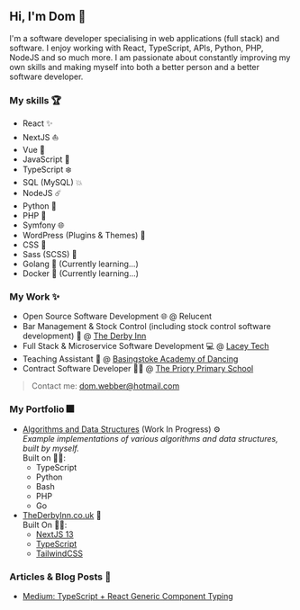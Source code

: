 ## Hi, I'm Dom 👋

I'm a software developer specialising in web applications (full stack) and software. I enjoy working with React, TypeScript, APIs, Python, PHP, NodeJS and so much more. I am passionate about constantly improving my own skills and making myself into both a better person and a better software developer.  

### My skills 🏆

- React ✨
- NextJS ⛵
- Vue 🚀
- JavaScript 📏
- TypeScript ❄️
- SQL (MySQL) 💥
- NodeJS ☄️
- Python 🐍
- PHP 🐘
- Symfony 🌐
- WordPress (Plugins & Themes) 🔌
- CSS 💄
- Sass (SCSS) 💍
- Golang 🚤 (Currently learning...)
- Docker :whale: (Currently learning...)

### My Work ✨

- Open Source Software Development 🌐 @ Relucent
- Bar Management & Stock Control (including stock control software development) 🍷 @ [The Derby Inn](https://thederbyinn.co.uk)
- Full Stack & Microservice Software Development 💻 @ [Lacey Tech](https://lacey-tech.com)
- Teaching Assistant 💃 @ [Basingstoke Academy of Dancing](https://www.basingstokeacademy.co.uk)
- Contract Software Developer 🧑‍🏫 @ [The Priory Primary School](https://www.theprioryprimaryschool.org.uk)

> Contact me: <dom.webber@hotmail.com>

### My Portfolio 🎆

- [Algorithms and Data Structures](https://github.com/domwebber/algorithms-and-data-structures) (Work In Progress) ⚙️ \
  *Example implementations of various algorithms and data structures, built by myself.* \
  Built on 👨‍💻:
  - TypeScript
  - Python
  - Bash
  - PHP
  - Go
- [TheDerbyInn.co.uk](https://thederbyinn.co.uk) 🍹 \
  Built On 👨‍💻:
  - [NextJS 13](https://nextjs.org)
  - [TypeScript](https://typescriptlang.org)
  - [TailwindCSS](https://tailwindcss.com)

### Articles & Blog Posts 📝

- [Medium: TypeScript + React Generic Component Typing](https://medium.com/@domwebberr/typescript-react-generic-component-typing-d01f59d9375b)
